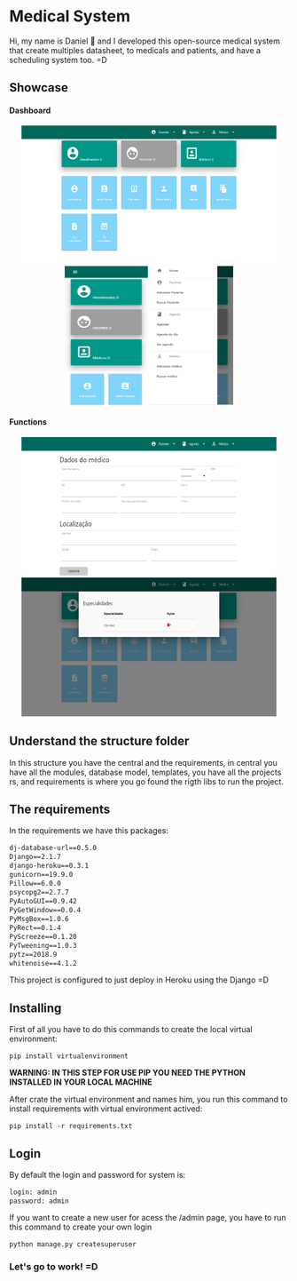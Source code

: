 # Medical System

Hi, my name is Daniel :wave: and I developed this open-source medical system that create multiples datasheet, to medicals and patients, and have a scheduling system too. =D

## Showcase

#### Dashboard

<p align="center">
    <img width="460" height="250" src="./imagesToShow/dashboard.PNG">
    <img width="150" height="250" src="./imagesToShow/seeMobile.PNG">
    <img width="150" height="250" src="./imagesToShow/menuSeeMobile.PNG">
</p>

#### Functions

<p align="center">
    <img width="460" height="250" src="./imagesToShow/dataMedico.PNG">
    <img width="460" height="250" src="./imagesToShow/especialidade.PNG">
</p>

## Understand the structure folder

In this structure you have the central and the requirements, in central you have all the modules, database model, templates, you have all the projects rs, and requirements is where you go found the rigth libs to run the project.

## The requirements

In the requirements we have this packages:

```
dj-database-url==0.5.0
Django==2.1.7
django-heroku==0.3.1
gunicorn==19.9.0
Pillow==6.0.0
psycopg2==2.7.7
PyAutoGUI==0.9.42
PyGetWindow==0.0.4
PyMsgBox==1.0.6
PyRect==0.1.4
PyScreeze==0.1.20
PyTweening==1.0.3
pytz==2018.9
whitenoise==4.1.2
```

This project is configured to just deploy in Heroku using the Django =D

## Installing

First of all you have to do this commands to create the local virtual environment:

```
pip install virtualenvironment
```

**WARNING: IN THIS STEP FOR USE PIP YOU NEED THE PYTHON INSTALLED IN YOUR LOCAL MACHINE**

After crate the virtual environment and names him, you run this command to install requirements with virtual environment actived:

```
pip install -r requirements.txt
```

## Login

By default the login and password for system is:

```
login: admin
password: admin
```

If you want to create a new user for acess the /admin page, you have to run this command to create your own login

```
python manage.py createsuperuser
```

### Let's go to work! =D

